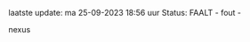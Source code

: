 laatste update: 
ma 25-09-2023 18:56   uur 
Status: FAALT - fout - 
<div class="service R">nexus</div>